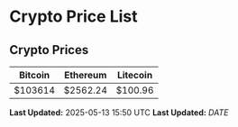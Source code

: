 # Crypto Price List

## Crypto Prices
| Bitcoin | Ethereum | Litecoin |
| ------- | -------- | -------- |
| $103614 | $2562.24 | $100.96 |
**Last Updated:** 2025-05-13 15:50 UTC
**Last Updated:** $DATE$

